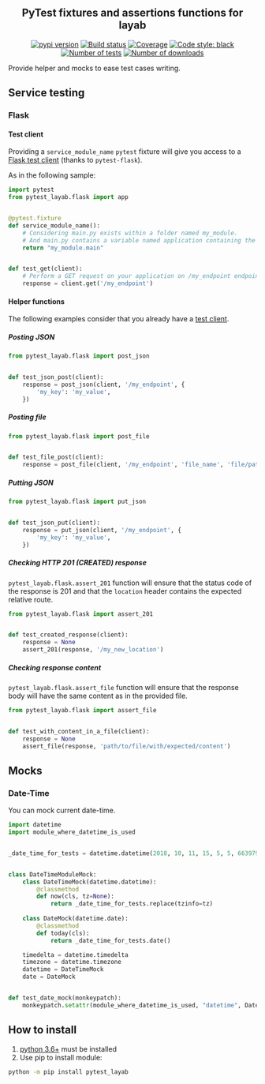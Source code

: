 <h2 align="center">PyTest fixtures and assertions functions for layab</h2>

<p align="center">
<a href="https://pypi.org/project/pytest-layab/"><img alt="pypi version" src="https://img.shields.io/pypi/v/pytest-layab"></a>
<a href="https://travis-ci.com/Colin-b/pytest_layab"><img alt="Build status" src="https://api.travis-ci.com/Colin-b/pytest_layab.svg?branch=master"></a>
<a href="https://travis-ci.com/Colin-b/pytest_layab"><img alt="Coverage" src="https://img.shields.io/badge/coverage-100%25-brightgreen"></a>
<a href="https://github.com/psf/black"><img alt="Code style: black" src="https://img.shields.io/badge/code%20style-black-000000.svg"></a>
<a href="https://travis-ci.com/Colin-b/pytest_layab"><img alt="Number of tests" src="https://img.shields.io/badge/tests-18 passed-blue"></a>
<a href="https://pypi.org/project/pytest-layab/"><img alt="Number of downloads" src="https://img.shields.io/pypi/dm/pytest-layab"></a>
</p>

Provide helper and mocks to ease test cases writing.

## Service testing

### Flask

#### Test client

Providing a `service_module_name` `pytest` fixture will give you access to a [Flask test client](https://pytest-flask.readthedocs.io/en/latest/index.html) (thanks to `pytest-flask`).

As in the following sample:

```python
import pytest
from pytest_layab.flask import app


@pytest.fixture
def service_module_name():
    # Considering main.py exists within a folder named my_module.
    # And main.py contains a variable named application containing the Flask app.
    return "my_module.main"


def test_get(client):
    # Perform a GET request on your application on /my_endpoint endpoint.
    response = client.get('/my_endpoint')
```

#### Helper functions

The following examples consider that you already have a [test client](#test-client).

##### Posting JSON

```python
from pytest_layab.flask import post_json


def test_json_post(client):
    response = post_json(client, '/my_endpoint', {
        'my_key': 'my_value',
    })
```

##### Posting file

```python
from pytest_layab.flask import post_file


def test_file_post(client):
    response = post_file(client, '/my_endpoint', 'file_name', 'file/path')
```

##### Putting JSON

```python
from pytest_layab.flask import put_json


def test_json_put(client):
    response = put_json(client, '/my_endpoint', {
        'my_key': 'my_value',
    })
```

##### Checking HTTP 201 (CREATED) response

`pytest_layab.flask.assert_201` function will ensure that the status code of the response is 201 and that the `location` header contains the expected relative route.

```python
from pytest_layab.flask import assert_201


def test_created_response(client):
    response = None
    assert_201(response, '/my_new_location')
```

##### Checking response content

`pytest_layab.flask.assert_file` function will ensure that the response body will have the same content as in the provided file.

```python
from pytest_layab.flask import assert_file


def test_with_content_in_a_file(client):
    response = None
    assert_file(response, 'path/to/file/with/expected/content')
```

## Mocks

### Date-Time

You can mock current date-time.

```python
import datetime
import module_where_datetime_is_used


_date_time_for_tests = datetime.datetime(2018, 10, 11, 15, 5, 5, 663979)


class DateTimeModuleMock:
    class DateTimeMock(datetime.datetime):
        @classmethod
        def now(cls, tz=None):
            return _date_time_for_tests.replace(tzinfo=tz)
    
    class DateMock(datetime.date):
        @classmethod
        def today(cls):
            return _date_time_for_tests.date()

    timedelta = datetime.timedelta
    timezone = datetime.timezone
    datetime = DateTimeMock
    date = DateMock


def test_date_mock(monkeypatch):
    monkeypatch.setattr(module_where_datetime_is_used, "datetime", DateTimeModuleMock)
```

## How to install
1. [python 3.6+](https://www.python.org/downloads/) must be installed
2. Use pip to install module:
```sh
python -m pip install pytest_layab
```
